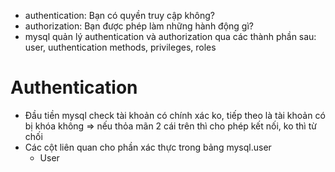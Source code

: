 - authentication: Bạn có quyền truy cập không?
- authorization: Bạn được phép làm những hành động gì?
- mysql quản lý authentication và authorization qua các thành phần sau: user, uuthentication methods, privileges, roles
# Authentication
- Đầu tiền mysql check tài khoản có chính xác ko, tiếp theo là tài khoản có bị khóa không => nếu thỏa mãn 2 cái trên thì cho phép kết nối, ko thì từ chối
- Các cột liên quan cho phần xác thực trong bảng mysql.user
  + User

